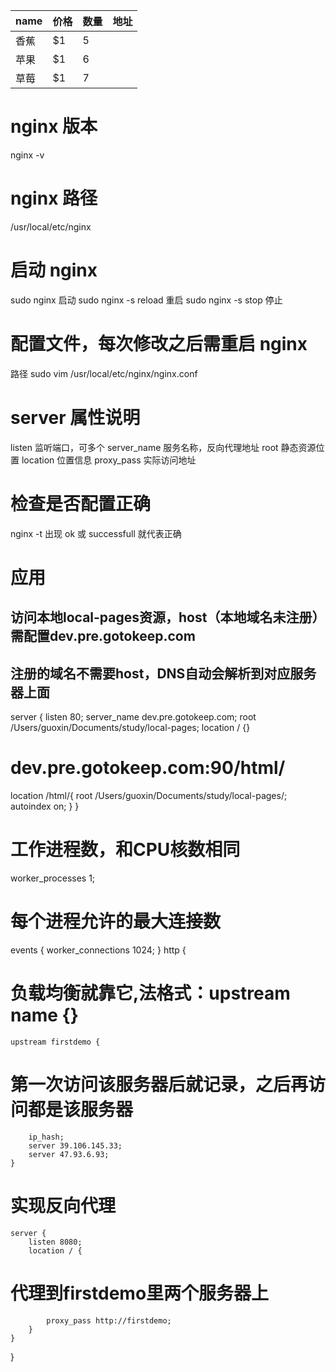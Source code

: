 | name | 价格 | 数量 | 地址 |
| ---- | ---- | ---- | ---- |
| 香蕉 | $1   | 5    |
| 苹果 | $1   | 6    |
| 草莓 | $1   | 7    |

# nginx 版本
nginx -v

# nginx 路径
/usr/local/etc/nginx

# 启动 nginx
sudo nginx 启动
sudo nginx -s reload 重启
sudo nginx -s stop 停止

# 配置文件，每次修改之后需重启 nginx
路径 sudo vim /usr/local/etc/nginx/nginx.conf

# server 属性说明
listen 监听端口，可多个
server_name 服务名称，反向代理地址
root 静态资源位置
location 位置信息
proxy_pass 实际访问地址

# 检查是否配置正确
nginx -t 出现 ok 或 successfull 就代表正确

# 应用
## 访问本地local-pages资源，host（本地域名未注册）需配置dev.pre.gotokeep.com
## 注册的域名不需要host，DNS自动会解析到对应服务器上面

server {
listen 80;
server_name dev.pre.gotokeep.com;
root /Users/guoxin/Documents/study/local-pages;
location / {}
# dev.pre.gotokeep.com:90/html/
location /html/{
	root /Users/guoxin/Documents/study/local-pages/;
	autoindex on;
	}
}


# 工作进程数，和CPU核数相同
worker_processes 1;
# 每个进程允许的最大连接数
events {
    worker_connections 1024;
}
http {
# 负载均衡就靠它,法格式：upstream name {}
    upstream firstdemo {
# 第一次访问该服务器后就记录，之后再访问都是该服务器
        ip_hash;
        server 39.106.145.33;
        server 47.93.6.93;
    }
# 实现反向代理
    server {
        listen 8080;
        location / {
# 代理到firstdemo里两个服务器上
            proxy_pass http://firstdemo;
        }
    }
}